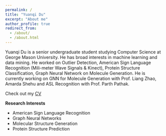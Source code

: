 ```yaml
---
permalink: /
title: "Yuanqi Du"
excerpt: "About me"
author_profile: true
redirect_from: 
  - /about/
  - /about.html
---
```


Yuanqi Du is a senior undergraduate student studying Computer Science at George Mason University. He has broad interests in machine learning and data mining. He worked on Outlier Detection, American Sign Language Recognition (Mili-meter Wave Signals & Kinect), Protein Structure Classification, Graph Neural Network on Molecule Generation. He is currently working on GNN for Molecule Generation with Prof. Liang Zhao, Amarda Shehu and ASL Recognition with Prof. Parth Pathak. 

Check out my [CV](https://yuanqidu.github.io/files/Yuanqi_Du_CV.pdf)


**Research Interests**
  * American Sign Language Recognition
  * Graph Neural Networks
  * Molecular Structure Generation
  * Protein Structure Prediction
  

